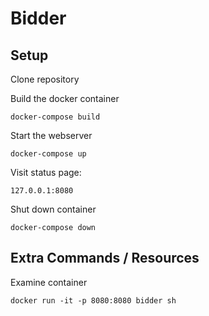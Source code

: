 # Bidder

## Setup
Clone repository

Build the docker container
```
docker-compose build
```


Start the webserver
```
docker-compose up
```

Visit status page:
```
127.0.0.1:8080
```

Shut down container
```
docker-compose down
```

## Extra Commands / Resources
Examine container
```
docker run -it -p 8080:8080 bidder sh
```

